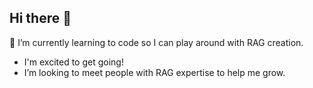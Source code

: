 ## Hi there 👋

🌱 I’m currently learning to code so I can play around with RAG creation. 
- I'm excited to get going! 
- I’m looking to meet people with RAG expertise to help me grow.

